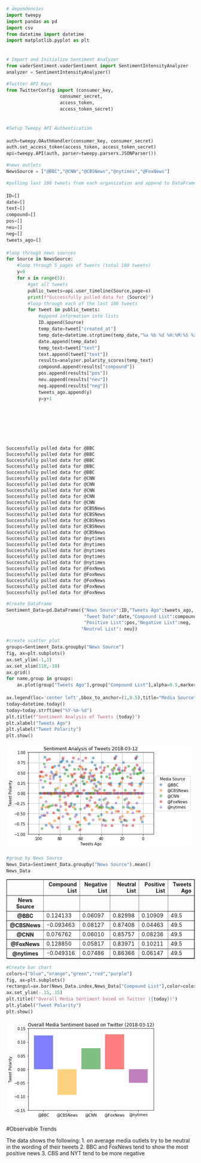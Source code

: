 

```python
# dependencies
import tweepy
import pandas as pd
import csv
from datetime import datetime
import matplotlib.pyplot as plt


# Import and Initialize Sentiment Analyzer
from vaderSentiment.vaderSentiment import SentimentIntensityAnalyzer
analyzer = SentimentIntensityAnalyzer()


```


```python
#Twitter API Keys
from TwitterConfig import (consumer_key, 
                    consumer_secret, 
                    access_token, 
                    access_token_secret)


#Setup Tweepy API Authentication

auth=tweepy.OAuthHandler(consumer_key, consumer_secret)
auth.set_access_token(access_token, access_token_secret)
api=tweepy.API(auth, parser=tweepy.parsers.JSONParser())
```


```python
#news outlets
NewsSource = ["@BBC","@CNN","@CBSNews","@nytimes","@FoxNews"]
```


```python
#pulling last 100 tweets from each organization and append to DataFrame

ID=[]
date=[]
text=[]
compound=[]
pos=[]
neu=[]
neg=[]
tweets_ago=[]

#loop through news sources
for Source in NewsSource:
    #loop through 5 pages of tweets (total 100 tweets)
    y=0
    for x in range(5):
        #get all tweets
        public_tweets=api.user_timeline(Source,page=x)
        print(f"Successfully pulled data for {Source}")
        #loop through each of the last 100 tweets
        for tweet in public_tweets:
            #append information into lists
            ID.append(Source)
            temp_date=tweet["created_at"]
            temp_date=datetime.strptime(temp_date,"%a %b %d %H:%M:%S %z %Y")
            date.append(temp_date)
            temp_text=tweet["text"]
            text.append(tweet["text"])
            results=analyzer.polarity_scores(temp_text)
            compound.append(results["compound"])
            pos.append(results["pos"])
            neu.append(results["neu"])
            neg.append(results["neg"])
            tweets_ago.append(y)
            y=y+1
            

            

            
                    
```

    Successfully pulled data for @BBC
    Successfully pulled data for @BBC
    Successfully pulled data for @BBC
    Successfully pulled data for @BBC
    Successfully pulled data for @BBC
    Successfully pulled data for @CNN
    Successfully pulled data for @CNN
    Successfully pulled data for @CNN
    Successfully pulled data for @CNN
    Successfully pulled data for @CNN
    Successfully pulled data for @CBSNews
    Successfully pulled data for @CBSNews
    Successfully pulled data for @CBSNews
    Successfully pulled data for @CBSNews
    Successfully pulled data for @CBSNews
    Successfully pulled data for @nytimes
    Successfully pulled data for @nytimes
    Successfully pulled data for @nytimes
    Successfully pulled data for @nytimes
    Successfully pulled data for @nytimes
    Successfully pulled data for @FoxNews
    Successfully pulled data for @FoxNews
    Successfully pulled data for @FoxNews
    Successfully pulled data for @FoxNews
    Successfully pulled data for @FoxNews
    


```python
#Create DataFrame
Sentiment_Data=pd.DataFrame({"News Source":ID,"Tweets Ago":tweets_ago, "Tweet":text,
                             "Tweet Date":date,"Compound List":compound,
                             "Positive List":pos,"Negative List":neg,
                            "Neutral List": neu})
```


```python
#create scatter plot
groups=Sentiment_Data.groupby("News Source")
fig, ax=plt.subplots()
ax.set_ylim(-1,1)
ax.set_xlim(110,-10)
ax.grid()
for name,group in groups:
    ax.plot(group["Tweets Ago"],group["Compound List"],alpha=0.5,marker="o",linestyle='',label=name)

ax.legend(loc='center left',bbox_to_anchor=(1,0.5),title="Media Source")    
today=datetime.today()
today=today.strftime("%Y-%m-%d")
plt.title(f"Sentiment Analysis of Tweets {today}")
plt.xlabel("Tweets Ago")
plt.ylabel("Tweet Polarity")
plt.show()
```


![png](output_5_0.png)



```python
#group by News Source
News_Data=Sentiment_Data.groupby("News Source").mean()
News_Data
```




<div>
<style>
    .dataframe thead tr:only-child th {
        text-align: right;
    }

    .dataframe thead th {
        text-align: left;
    }

    .dataframe tbody tr th {
        vertical-align: top;
    }
</style>
<table border="1" class="dataframe">
  <thead>
    <tr style="text-align: right;">
      <th></th>
      <th>Compound List</th>
      <th>Negative List</th>
      <th>Neutral List</th>
      <th>Positive List</th>
      <th>Tweets Ago</th>
    </tr>
    <tr>
      <th>News Source</th>
      <th></th>
      <th></th>
      <th></th>
      <th></th>
      <th></th>
    </tr>
  </thead>
  <tbody>
    <tr>
      <th>@BBC</th>
      <td>0.124133</td>
      <td>0.06097</td>
      <td>0.82998</td>
      <td>0.10909</td>
      <td>49.5</td>
    </tr>
    <tr>
      <th>@CBSNews</th>
      <td>-0.093463</td>
      <td>0.08127</td>
      <td>0.87408</td>
      <td>0.04463</td>
      <td>49.5</td>
    </tr>
    <tr>
      <th>@CNN</th>
      <td>0.076762</td>
      <td>0.06010</td>
      <td>0.85757</td>
      <td>0.08236</td>
      <td>49.5</td>
    </tr>
    <tr>
      <th>@FoxNews</th>
      <td>0.128850</td>
      <td>0.05817</td>
      <td>0.83971</td>
      <td>0.10211</td>
      <td>49.5</td>
    </tr>
    <tr>
      <th>@nytimes</th>
      <td>-0.049316</td>
      <td>0.07486</td>
      <td>0.86366</td>
      <td>0.06147</td>
      <td>49.5</td>
    </tr>
  </tbody>
</table>
</div>




```python
#Create bar chart
colors=["blue","orange","green","red","purple"]
fig, ax=plt.subplots()
rectangul=ax.bar(News_Data.index,News_Data["Compound List"],color=colors,alpha=0.5,align = "center")
ax.set_ylim(-.15,.15)
plt.title(f"Overall Media Sentiment based on Twitter ({today})")  
plt.ylabel("Tweet Polarity")
plt.show()
```


![png](output_7_0.png)


#Observable Trends

The data shows the following:
    1. on average media outlets try to be neutral in the wording of their tweets
    2. BBC and FoxNews tend to show the most positive news
    3. CBS and NYT tend to be more negative

